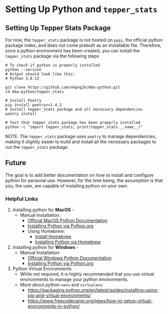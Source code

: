 # Setting Up Python and `tepper_stats`

## Setting Up Tepper Stats Package

For now, the `tepper_stats` package is not hosted on `pypi`, the official
python package index, and does not come prebuilt as an installable file.
Therefore, once a python environment has been created, you can install the 
`tepper_stats` package via the following steps

```commandline
# To check if python is properly installed
python --version
# Output should look like this:
# Python 3.8.13

git clone https://github.com/nkpng2k/mba-python.git
cd mba-python/tepper_stats

# Install Poetry
pip install poetry==1.4.2
# Install tepper_stats package and all necessary dependencies
poetry install

# Test that tepper_stats package has been properly installed
python -c "import tepper_stats; print(tepper_stats.__name__)"
```

NOTE: The `tepper_stats` package uses `poetry` to manage dependencies, making it
slightly easier to build and install all the necessary packages to run the
`tepper_stats` package.

## Future

The goal is to add better documentation on how to install and configure
python for personal use. However, for the time being, the assumption is
that you, the user, are capable of installing python on your own.

### Helpful Links

1. Installing python for **MacOS** -
   * Manual Installation:
     * [Official MacOS Python Documentation](https://docs.python.org/3/using/mac.html)
     * [Installing Python via Python.org](https://www.python.org/downloads/macos/)
     * Using Homebrew:
       * [Install Homebrew](https://brew.sh/)
       * [Installing Python via Homebrew](https://formulae.brew.sh/formula/python@3.8)
2. Installing python for **Windows** -
   * Manual Installation:
     * [Official Windows Python Documentation](https://docs.python.org/3/using/windows.html)
     * [Installing Python via Python.org](https://www.python.org/downloads/windows/)
3. Python Virtual Environments
    * While not required, it is highly recommended that you use virtual environments to 
      manage your python environments.
    * More about python `venv` and `virtualenv`
      * https://packaging.python.org/en/latest/guides/installing-using-pip-and-virtual-environments/
      * https://www.freecodecamp.org/news/how-to-setup-virtual-environments-in-python/
